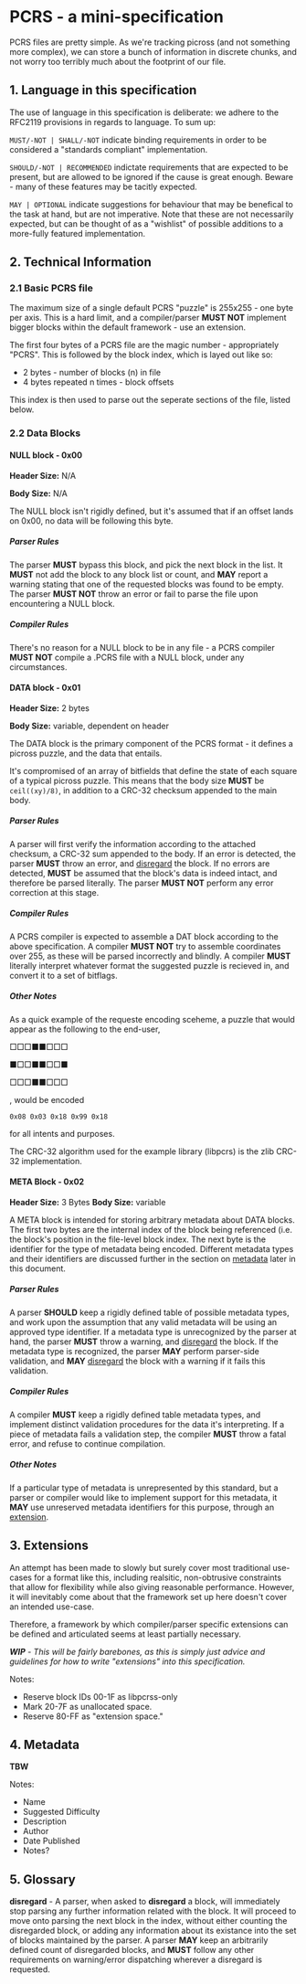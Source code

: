 # <a name="top"></a>PCRS - a mini-specification

PCRS files are pretty simple. As we're tracking picross (and not something
more complex), we can store a bunch of information in discrete chunks, and
not worry too terribly much about the footprint of our file.

## <a name="sec1"></a>1. Language in this specification

The use of language in this specification is deliberate: we adhere to the
RFC2119 provisions in regards to language. To sum up:

`MUST/-NOT | SHALL/-NOT` indicate binding requirements in order to be
considered a "standards compliant" implementation.

`SHOULD/-NOT | RECOMMENDED` indictate requirements that are expected to
be present, but are allowed to be ignored if the cause is great enough.
Beware - many of these features may be tacitly expected.

`MAY | OPTIONAL` indicate suggestions for behaviour that may be
benefical to the task at hand, but are not imperative. Note that
these are not necessarily expected, but can be thought of as a
"wishlist" of possible additions to a more-fully featured implementation.

## <a name="sec2"></a>2. Technical Information

### <a name="sec2.1"></a>2.1 Basic PCRS file

The maximum size of a single default PCRS "puzzle" is 255x255 - 
one byte per axis. This is a hard limit, and a compiler/parser
**MUST NOT** implement bigger blocks within the default framework - use
an extension.

The first four bytes of a PCRS file are the magic number - appropriately
"PCRS". This is followed by the block index, which is layed out like so:

- 2 bytes - number of blocks (n) in file
- 4 bytes repeated n times - block offsets

This index is then used to parse out the seperate sections of the file,
listed below.

### <a name="sec2.2"></a>2.2 Data Blocks

#### <a name="bNULL"></a>NULL block - 0x00

**Header Size:** N/A

**Body Size:** N/A 

The NULL block isn't rigidly defined, but it's assumed that if an offset lands
on 0x00, no data will be following this byte. 

##### Parser Rules

The parser **MUST** bypass this block, and pick the next block in the list. 
It **MUST** not add the block to any block list or count, and **MAY** report 
a warning stating that one of the requested blocks was found to be empty.
The parser **MUST NOT** throw an error or fail to parse the file upon 
encountering a NULL block.

##### Compiler Rules

There's no reason for a NULL block to be in any file - a PCRS compiler
**MUST NOT** compile a .PCRS file with a NULL block, under any circumstances.


#### <a name="bDATA"></a>DATA block - 0x01

**Header Size:** 2 bytes

**Body Size:** variable, dependent on header

The DATA block is the primary component of the PCRS format - it defines
a picross puzzle, and the data that entails.

It's compromised of an array of bitfields that define the state of
each square of a typical picross puzzle. This means that the body size
**MUST** be `ceil((xy)/8)`, in addition to a CRC-32 checksum appended to
the main body.

##### Parser Rules

A parser will first verify the information according to the attached checksum, 
a CRC-32 sum appended to the body. If an error is detected, the parser **MUST**
throw an error, and [disregard](#g_disregard) the block. If no errors are 
detected, **MUST** be assumed that the block's data is indeed intact, and 
therefore be parsed literally. The parser **MUST NOT** perform any error 
correction at this stage.

##### Compiler Rules

A PCRS compiler is expected to assemble a DAT block according to the above
specification. A compiler **MUST NOT** try to assemble coordinates over
255, as these will be parsed incorrectly and blindly. A compiler **MUST**
literally interpret whatever format the suggested puzzle is recieved in,
and convert it to a set of bitflags.

##### Other Notes

As a quick example of the requeste encoding sceheme, a puzzle that would appear
as the following to the end-user,

□□□■■□□□

■□□■■□□■

□□□■■□□□

, would be encoded

`0x08 0x03 0x18 0x99 0x18`

for all intents and purposes.

The CRC-32 algorithm used for the example library (libpcrs) is the zlib CRC-32 implementation.

#### <a name="bMETA"></a>META Block - 0x02

**Header Size:** 3 Bytes
**Body Size:** variable

A META block is intended for storing arbitrary metadata about DATA blocks.
The first two bytes are the internal index of the block being referenced (i.e.
the block's position in the file-level block index. The next byte is the
identifier for the type of metadata being encoded. Different metadata types
and their identifiers are discussed further in the section on [metadata](#sec4)
later in this document.

##### Parser Rules

A parser **SHOULD** keep a rigidly defined table of possible metadata types, and
work upon the assumption that any valid metadata will be using an approved type
identifier. If a metadata type is unrecognized by the parser at hand, the parser
**MUST** throw a warning, and [disregard](#g_disregard) the block. If the 
metadata type is recognized, the parser **MAY** perform parser-side validation,
and **MAY** [disregard](#g_disregard) the block with a warning if it fails this
validation.

##### Compiler Rules

A compiler **MUST** keep a rigidly defined table metadata types, and implement
distinct validation procedures for the data it's interpreting. If a piece of
metadata fails a validation step, the compiler **MUST** throw a fatal error,
and refuse to continue compilation.

##### Other Notes

If a particular type of metadata is unrepresented by this standard,
but a parser or compiler would like to implement support for this metadata, 
it **MAY** use unreserved metadata identifiers for this purpose, through an 
[extension](#sec3).

## <a name="sec3"></a>3. Extensions

An attempt has been made to slowly but surely cover most traditional use-cases
for a format like this, including realsitic, non-obtrusive constraints that
allow for flexibility while also giving reasonable performance. However, it
will inevitably come about that the framework set up here doesn't cover
an intended use-case.

Therefore, a framework by which compiler/parser specific extensions can be
defined and articulated seems at least partially necessary.

_**WIP** - This will be fairly barebones, as this is simply just advice and
guidelines for how to write "extensions" into this specification._

Notes:

* Reserve block IDs 00-1F as libpcrss-only
* Mark 20-7F as unallocated space.
* Reserve 80-FF as "extension space."

## <a name="sec4"></a>4. Metadata

**TBW**

Notes:

* Name
* Suggested Difficulty
* Description
* Author
* Date Published
* Notes?

## <a name="sec5"></a>5. Glossary

<a name="g_disregard"></a>**disregard** - A parser, when asked to **disregard**
a block, will immediately stop parsing any further information related with
the block. It will proceed to move onto parsing the next block in the index,
without either counting the disregarded block, or adding any information about
its existance into the set of blocks maintained by the parser. A parser **MAY**
keep an arbitrarily defined count of disregarded blocks, and **MUST** follow any
other requirements on warning/error dispatching wherever a disregard is
requested.

